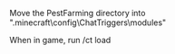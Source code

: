 Move the PestFarming directory into ".minecraft\config\ChatTriggers\modules"

When in game, run /ct load

